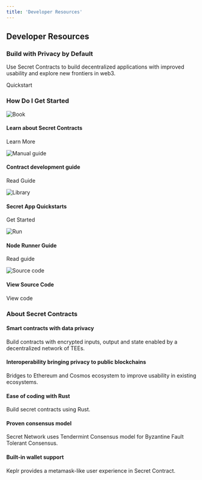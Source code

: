 ```yaml
---
title: 'Developer Resources'
---
```









<!-- hero title -->
<column>

<block>

<hero-title>

## Developer Resources


</hero-title>

</block>

</column>









<!-- Intro -->
<column class="spacer-s" number="2" number-m="1" number-s="1" weight="left">

<block>

### Build with Privacy by Default

Use Secret Contracts to build decentralized applications with improved usability and explore new frontiers in web3.

<btn class="no-arrow" url="https://docs.scrt.network/dev/developers.html">Quickstart</btn>

</block>

</column>









<!-- block header -->
<column>

<block>

### How Do I Get Started

</block>

</column>








<!-- how do i get starter -->
<column id="secret-contracts" class="spacer-s" number="5" number-m="2" number-s="1">

<block>

<card-simple>

![Book](../img/card/book.svg)

#### Learn about Secret Contracts

<btn class="full" url="https://docs.scrt.network/dev/developers.html">Learn More</btn>

</card-simple>

</block>

<block>

<card-simple>

![Manual guide](../img/card/manual-guide.svg)

#### Contract development guide

<btn class="full" url="https://github.com/enigmampc/secret-contracts-guide">Read Guide</btn>

</card-simple>

</block>

<block>

<card-simple class="vertical-stretch">

![Library](../../src/assets/library.svg)

#### Secret App Quickstarts

<btn class="full" url="https://github.com/enigmampc/SecretJS-Templates">Get Started</btn>

</card-simple>

</block>

<block>

<card-simple class="vertical-stretch">

![Run](../img/card/run.svg)

#### Node Runner Guide

<btn class="full" url="https://build.scrt.network/validators-and-full-nodes/join-validator-mainnet.html">Read guide</btn>

</card-simple>

</block>

<block>

<card-simple class="vertical-stretch">

![Source code](../img/card/source-code.svg)

#### View Source Code

<btn class="full" url="https://github.com/enigmampc/SecretNetwork">View code</btn>

</card-simple>

</block>

</column>









<!-- block header -->
<column>

<block>

### About Secret Contracts

</block>

</column>










<!-- about secret contracts -->
<column class="spacer-s" number="3" number-m="2" number-s="1">

<block>

<card-minimal>

#### Smart contracts with data privacy

Build contracts with encrypted inputs, output and state enabled by a decentralized network of TEEs.

</card-minimal>

</block>

<block>

<card-minimal>

#### Interoperability bringing privacy to public blockchains

Bridges to Ethereum and Cosmos ecosystem to improve usability in existing ecosystems.

</card-minimal>

</block>

<block>

<card-minimal>

#### Ease of coding with Rust

Build secret contracts using Rust.

</card-minimal>

</block>

<block>

<card-minimal>

#### Proven consensus model

Secret Network uses Tendermint Consensus model for Byzantine Fault Tolerant Consensus.

</card-minimal>

</block>

<block>

<card-minimal>

#### Built-in wallet support

Keplr provides a metamask-like user experience in Secret Contract.

</card-minimal>

</block>

</column>










